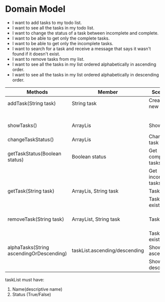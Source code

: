 # Domain Model

- I want to add tasks to my todo list.
- I want to see all the tasks in my todo list.
- I want to change the status of a task between incomplete and complete.
- I want to be able to get only the complete tasks.
- I want to be able to get only the incomplete tasks.
- I want to search for a task and receive a message that says it wasn't found if it doesn't exist.
- I want to remove tasks from my list.
- I want to see all the tasks in my list ordered alphabetically in ascending order.
- I want to see all the tasks in my list ordered alphabetically in descending order.

| Methods                                   | Member                           | Scenario               | Return                    |
|-------------------------------------------|----------------------------------|------------------------|---------------------------|
| addTask(String task)                      | String task                      | Create a new task      | True                      |
|                                           |                                  |                        | False                     |
| showTasks()                               | ArrayLis<taskList>               | Show tasks             | List taskList             |
| changeTaskStatus()                        | ArrayLis<taskList>               | Change task status     | String task               |
| getTaskStatus(Boolean status)             | Boolean status                   | Get complete tasks     | List completed tasks      |
|                                           |                                  | Get incomplete tasks   | List incomplete tasks     |
| getTask(String task)                      | ArrayLis<taskList>, String task  | Task exists            | String task               |
|                                           |                                  | Task non existing      | String Information        |
| removeTask(String task)                   | ArrayList<taskList>, String task | Task exists            | String task + Information |
|                                           |                                  | Task non existing      | String Information        |
| alphaTasks(String ascendingOrDescending)  | taskList.ascending/descending    | Show tasks ascending   | List ascending            |
|                                           |                                  | Show task descending   | List descending           |

taskList must have:
1. Name(descriptive name)
2. Status (True/False)